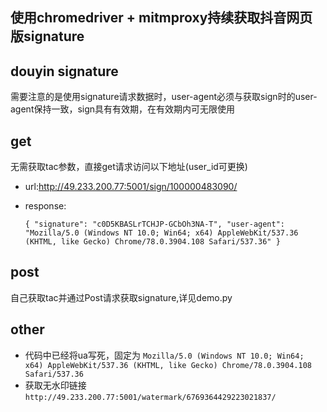 ## 使用chromedriver + mitmproxy持续获取抖音网页版signature
## douyin signature
需要注意的是使用signature请求数据时，user-agent必须与获取sign时的user-agent保持一致，sign具有有效期，在有效期内可无限使用

## get
无需获取tac参数，直接get请求访问以下地址(user_id可更换)
- url:http://49.233.200.77:5001/sign/100000483090/
- response:

    `{
        "signature": "c0D5KBASLrTCHJP-GCbOh3NA-T",
        "user-agent": "Mozilla/5.0 (Windows NT 10.0; Win64; x64) AppleWebKit/537.36 (KHTML, like Gecko) Chrome/78.0.3904.108 Safari/537.36"
    }`
## post
自己获取tac并通过Post请求获取signature,详见demo.py

## other

- 代码中已经将ua写死，固定为
`Mozilla/5.0 (Windows NT 10.0; Win64; x64) AppleWebKit/537.36 (KHTML, like Gecko) Chrome/78.0.3904.108 Safari/537.36`
- 获取无水印链接
`http://49.233.200.77:5001/watermark/6769364429223021837/`
